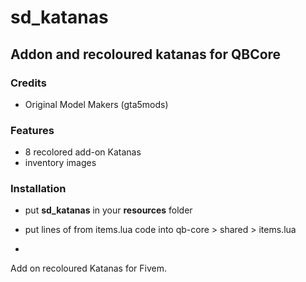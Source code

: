 # sd_katanas

## Addon and recoloured katanas for QBCore

### Credits
- Original Model Makers (gta5mods)
  
### Features
- 8 recolored add-on Katanas
- inventory images 

### Installation
- put **sd_katanas** in your **resources** folder
- put lines of from items.lua code into qb-core > shared > items.lua

- 
Add on recoloured Katanas for Fivem.
